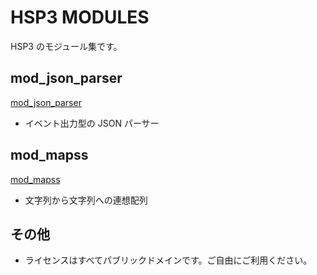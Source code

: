 # HSP3 MODULES

HSP3 のモジュール集です。

## mod_json_parser

[mod_json_parser](./mod_json_parser)

- イベント出力型の JSON パーサー

## mod_mapss

[mod_mapss](./mod_mapss)

- 文字列から文字列への連想配列

## その他

- ライセンスはすべてパブリックドメインです。ご自由にご利用ください。
